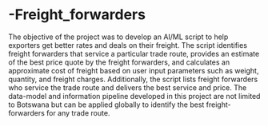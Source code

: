 # -Freight_forwarders
The objective of the project was to develop an AI/ML script to help exporters get better rates and deals on their freight.
The script identifies freight forwarders that service a particular trade route,
provides an estimate of the best price quote by the freight forwarders, 
and calculates an approximate cost of freight based on user input parameters such as weight, quantity, and freight charges.
Additionally, the script lists freight forwarders who service the trade route and delivers the best service and price.
The data-model and information pipeline developed in this project are not limited to Botswana but can be applied globally to identify the best freight-forwarders for any trade route.

